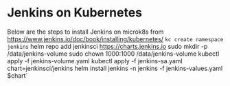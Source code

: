 # Jenkins on Kubernetes

Below are the steps to install Jenkins on microk8s from
https://www.jenkins.io/doc/book/installing/kubernetes/
`kc create namespace jenkins`
helm repo add jenkinsci https://charts.jenkins.io
sudo mkdir -p /data/jenkins-volume
sudo chown 1000:1000 /data/jenkins-volume
kubectl apply -f jenkins-volume.yaml
kubectl apply -f jenkins-sa.yaml
chart=jenkinsci/jenkins
helm install jenkins -n jenkins -f jenkins-values.yaml $chart`


